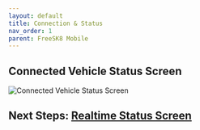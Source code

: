 ```yaml
---
layout: default
title: Connection & Status
nav_order: 1
parent: FreeSK8 Mobile
---
```


## Connected Vehicle Status Screen
![Connected Vehicle Status Screen](https://codex.freesk8.org/assets/images/mobileapp/status.png)


## Next Steps: [Realtime Status Screen](https://codex.freesk8.org/docs/freesk8-mobile/realtime/)